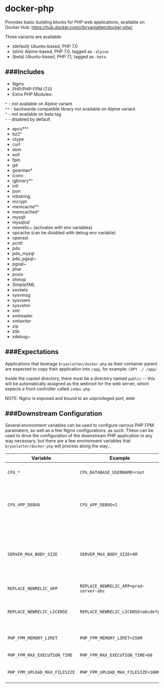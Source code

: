 docker-php
==========

Provides basic building blocks for PHP web applications, available on Docker Hub: https://hub.docker.com/r/bryanlatten/docker-php/

Three variants are available:
- (default) Ubuntu-based, PHP 7.0  
- (slim) Alpine-based, PHP 7.0, tagged as `-alpine`  
- (beta) Ubuntu-based, PHP 7.1, tagged as `-beta`  

###Includes
---
- Nginx
- PHP/PHP-FPM (7.0)
- Extra PHP Modules:

`*` - not available on Alpine variant  
`**` - backwards compatible library not available on Alpine variant  
`^` - not available on beta tag  
`~` - disabled by default
  - apcu**^
  - bz2^
  - ctype
  - curl
  - dom
  - exif
  - fpm
  - gd
  - gearman*
  - iconv
  - igbinary*^
  - intl
  - json
  - mbstring
  - mcrypt
  - memcache*^
  - memcached^
  - mysqli
  - mysqlnd
  - newrelic~ (activates with env variables)
  - opcache (can be disabled with debug env variable)
  - openssl
  - pcntl
  - pdo
  - pdo_mysql
  - pdo_pgsql~
  - pgsql~
  - phar
  - posix
  - shmop
  - SimpleXML
  - sockets
  - sysvmsg
  - sysvsem
  - sysvshm
  - xml
  - xmlreader
  - xmlwriter
  - zip
  - zlib
  - xdebug~


###Expectations
---
Applications that leverage `bryanlatten/docker-php` as their container parent are expected to copy their application into `/app`, for example:
```COPY ./ /app/```

Inside the copied directory, there must be a directory named `public` -- this will be automatically assigned as the webroot for the web server, which expects
a front controller called `index.php`.


NOTE: Nginx is exposed and bound to an unprivileged port, `8080`


###Downstream Configuration
---
Several environment variables can be used to configure various PHP FPM paramaters, as well as a few Nginx configurations.
as such. These can be used to drive the configuration of the downstream PHP application in any way necessary, but there are a few environment variables that `bryanlatter/docker-php` will process along the way...

Variable | Example | Description
--- | --- | ---
`CFG_*` | `CFG_DATABASE_USERNAME=root` | PHP has access as an environment variable
`CFG_APP_DEBUG` | `CFG_APP_DEBUG=1` | Setting to `1` or `true` will cue the Opcache to watch for file changes. Otherwise, the Opcache check is skipped for a performance boost.
`SERVER_MAX_BODY_SIZE` | `SERVER_MAX_BODY_SIZE=4M` | Allows the downstream application to specify a non-default `client_max_body_size` configuration for the `server`-level directive in `/etc/nginx/sites-available/default`
`REPLACE_NEWRELIC_APP` | `REPLACE_NEWRELIC_APP=prod-server-abc` | Sets application name for newrelic
`REPLACE_NEWRELIC_LICENSE` | `REPLACE_NEWRELIC_LICENSE=abcdefg` | Sets license for newrelic, when combined with above, will enable newrelic reporting
`PHP_FPM_MEMORY_LIMIT` | `PHP_FPM_MEMORY_LIMIT=256M` | Sets memory limit for FPM instances of PHP
`PHP_FPM_MAX_EXECUTION_TIME` | `PHP_FPM_MAX_EXECUTION_TIME=60` | Sets time limit for FPM workers
`PHP_FPM_UPLOAD_MAX_FILESIZE` | `PHP_FPM_UPLOAD_MAX_FILESIZE=100M` | Sets both upload_max_filesize and post_max_size

